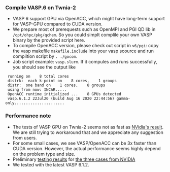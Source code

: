 ### Compile VASP.6 on Twnia-2

* VASP 6 support GPU via OpenACC, which might have long-term support for VASP-GPU compared to CUDA version.
* We prepare most of prerequests such as OpenMPI and PGI QD lib in ```/opt/ohpc/pkg/qchem```. So you could simplt complile your own VASP binary by the provided script here.
* To compile OpenACC version, please check out script in ```v6/pgi```: copy the vasp makefile ```makefile.include``` into your vasp scource and run compiltion script by ```. ./gocom```.
* Job script example: ```vasp.slurm```. If it compules and runs successfully, you should see the output like
```
 running on    8 total cores
 distrk:  each k-point on    8 cores,    1 groups
 distr:  one band on    1 cores,    8 groups
 using from now: INCAR.....
 OpenACC runtime initialized ...    8 GPUs detected
 vasp.6.1.2 22Jul20 (build Aug 16 2020 22:44:56) gamma-only......................
```


### Performance note
* The tests of VASP GPU on Twnia-2 seems not as fast as [NVidia's result](https://news.developer.nvidia.com/nvidia-gpu-accelerated-vasp-6-uses-openacc-to-deliver-15x-more-performance/). We are still trying to workaround that and we appreciate any suggestion from users.
* For some small cases, we see VASP/OpenACC can be 3x faster than CUDA version. However, the actual performance seems highly depend on the problem type and size.
* Preliminary [testing results](https://docs.google.com/spreadsheets/d/1NJ5DjBFuAiLij8Sc5XTnC0TvKyMY-4YPJ8q7jN8ARbk/edit#gid=525954215) for [the three cases from NVIDIA](https://github.com/smaintz-nv/gpu-vasp-files)
* We tested with the latest VASP 6.1.2.
